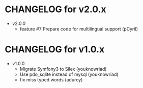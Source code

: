 CHANGELOG for v2.0.x
====================

* v2.0.0
    * feature #7 Prepare code for multilingual support (pCyril)
    
    
CHANGELOG for v1.0.x
====================

* v1.0.0
    * Migrate Symfony3 to Silex (youknowriad)
    * Use pdo_sqlite instead of mysql (youknowriad)
    * fix miss typed words (aduroy)